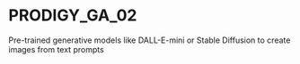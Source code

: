 # PRODIGY_GA_02
Pre-trained generative models like DALL-E-mini or Stable Diffusion to create images from text prompts
